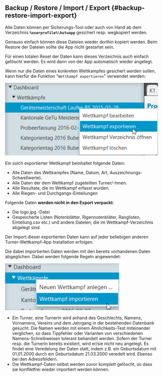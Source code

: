 ## Backup / Restore / Import / Export {#backup-restore-import-export}

Alle Daten können per Sicherungs-Tool oder auch von Hand ab dem Verzeichnis **`%userprofile%\kutuapp`** gesichert resp. wegkopiert werden.

Genauso einfach können diese Dateien wieder dorthin kopiert werden. Beim Restore der Dateien sollte die App nicht gestartet sein.

Für einen totalen Reset der Daten kann dieses Verzeichnis auch einfach gelöscht werden. Es wird dann von der App automatisch wieder angelegt.

Wenn nur die Daten eines konkreten Wettkampfes gesichert werden sollen, kann hierfür die Funktion &quot;`Wettkampf exportieren`&quot; verwendet werden:

![Wettkampf exportieren Popup-Menu](/assets/wettkampf-export.png)

Ein solch exportierter Wettkampf beinhaltet folgende Daten:

*   Alle Daten des Wettkampfes (Name, Datum, Art, Auszeichnungs-Schwellwerte).
*   Alle Daten der dem Wettkampf zugeteilten Turner/-Innen.
*   Alle Resultate, die im Wettkampf erfasst wurden.
*   Alle Riegen- und Durchgangs-Einteilungen

Folgende Daten **werden nicht in den Export verpackt**:

*   Die logo.jpg -Datei
*   Gespeicherte Listen (Notenblätter, Rigennotenbläter, Ranglisten, Einteilung.csv etc.) und andere Dateien, die im Wettkampf-Verzeichnis abgelegt sind.

Der Import dieser exportierten Daten kann auf jeder beliebigen anderen Turner-Wettkampf-App Installation erfolgen.

Die dabei importierten Daten werden mit den bereits vorhandenen Daten abgeglichen. Dabei werden folgende Regeln angewendet:

![Wettkampf importieren Popup-Menu](/assets/wettkampf-import.png)

*   Ein Turner, eine Turnerin wird anhand des Geschlechts, Namens, Vornamens, Vereins und dem Jahrgang in der bestehenden Datenbank gesucht. Die Namen werden mit einem Ähnlichkeits-Test miteinander verglichen, so dass Tippfehler oder Varianten von verschiedenen Namens-Schreibweisen tolerant behandelt werden. Sofern der Turner resp. die Turnerin bereits existiert, wird er/sie nicht neu angelegt. Es findet eine Veredelung der Daten statt, indem z.B. ein Geburtsdatum mit 01.01.2000 durch ein Geburtsdatum 21.03.2000 veredelt wird. Ebenso bei den Adressfeldern.
*   Die Wettkampf-Daten selbst werden zuvor komplett gelöscht, so dass sie konfliktfrei wieder importiert werden können.